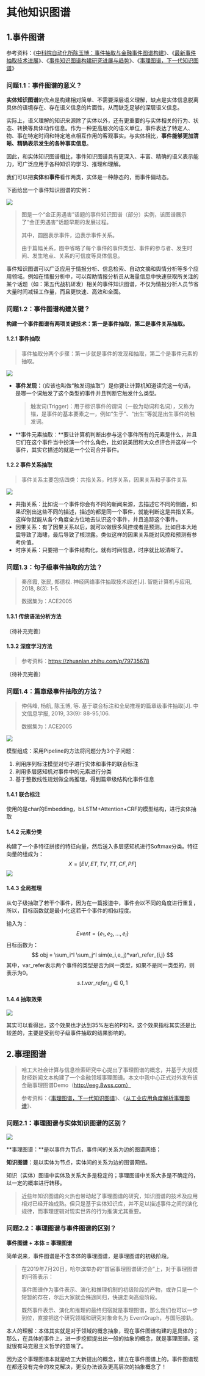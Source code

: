 # 其他知识图谱

## 1.事件图谱

参考资料：《[中科院自动化所陈玉博：事件抽取与金融事件图谱构建](https://zhuanlan.zhihu.com/p/45583498)》、《[最新事件抽取技术进展](https://zhuanlan.zhihu.com/p/79735678)》、《[事件知识图谱构建研究进展与趋势](https://www.secrss.com/articles/15676)》、《[事理图谱，下一代知识图谱](https://www.jiqizhixin.com/articles/2018-12-29-23)》

### 问题1.1：事件图谱的意义？

**实体知识图谱**的优点是构建相对简单、不需要深层语义理解，缺点是实体信息脱离具体的语境存在、存在语义信息的片面性，从而缺乏足够的深层语义信息。

实际上，语义理解的知识来源除了实体以外，还有更重要的与实体相关的行为、状态、转换等具体动作信息。作为一种更高层次的语义单位，事件表达了特定人、物、事在特定时间和特定地点相互作用的客观事实。与实体相比，**事件能够更加清晰、精确表示发生的各种事实信息**。

因此，和实体知识图谱相比，事件知识图谱具有更深入、丰富、精确的语义表示能力，可广泛应用于各种知识的学习、推理和理解。

我们可以把**实体**和**事件**看作两类，实体是一种静态的，而事件偏动态。

下面给出一个事件知识图谱的实例：

![](https://raw.githubusercontent.com/anxiang1836/FigureBed/master/img/20200222010407.png)

> 图是一个“金正男遇害”话题的事件知识图谱（部分）实例，该图谱展示了“金正男遇害”话题早期的发展过程。
>
> 其中，圆圈表示事件，边表示事件关系。
>
> 由于篇幅关系，图中省略了每个事件的事件类型、事件的参与者、发生时间、发生地点、关系的可信度等具体信息。

事件知识图谱可以广泛应用于情报分析、信息检索、自动文摘和舆情分析等多个应用领域。例如在情报分析中，可以帮助情报分析员从海量信息中快速获取所关注的某个话题（如：第五代战机研发）相关的事件知识图谱，不仅为情报分析人员节省大量时间减轻工作量，而且更快速、高效和全面。

### 问题1.2：事件图谱构建关键？

**构建一个事件图谱有两项关键技术：第一是事件抽取，第二是事件关系抽取。**

#### 1.2.1 事件抽取

> 事件抽取分两个步骤：第一步就是事件的发现和抽取，第二个是事件元素的抽取。

![](https://raw.githubusercontent.com/anxiang1836/FigureBed/master/img/20200222144021.png)

- **事件发现：**（应该也叫做“触发词抽取”）是你要让计算机知道读完这一句话，是哪一个词触发了这个类型的事件并且判断它触发什么类型。

  > 触发词(Trigger)：用于标识事件的谓词（一般为动词和名词），又称为锚，是事件的基本要素之一，例如“生于”、“出生”等就是出生事件的触发词。

- **事件元素抽取：**要让计算机判断出参与这个事件所有的元素是什么，并且它们在这个事件当中扮演一个什么角色，比如说美团和大众点评合并这样一个事件，其实它描述的就是一个公司合并事件。

#### 1.2.2 事件关系抽取

> 事件关系主要包括四类：共指关系，时序关系，因果关系和子事件关系

![](https://raw.githubusercontent.com/anxiang1836/FigureBed/master/img/20200222144644.png)

- 共指关系：比如说一个事件你会有不同的新闻来源，去描述它不同的侧面，如果识别出这些不同的描述，描述的都是同一个事件，就能判断这是共指关系，这样你就能从各个角度全方位地去认识这个事件，并且追踪这个事件。
- 因果关系：有了因果关系以后，就可以做很多风控或者是预测。比如日本大地震导致了海啸，最后导致了核泄露。类似这样的因果关系能对风控和预测有参考价值。
- 时序关系：只要把一个事件结构化，就有时间信息，时序就比较清晰了。

### 问题1.3：句子级事件抽取的方法？

> 秦彦霞, 张民, 郑德权. 神经网络事件抽取技术综述[J]. 智能计算机与应用, 2018, 8(3): 1-5.
>
> 数据集为：ACE2005

#### 1.3.1 传统语法分析方法

（待补充完善）

#### 1.3.2 深度学习方法

> 参考资料：https://zhuanlan.zhihu.com/p/79735678

（待补充完善）

### 问题1.4：篇章级事件抽取的方法？

> 仲伟峰, 杨航, 陈玉博, 等. 基于联合标注和全局推理的篇章级事件抽取[J]. 中文信息学报, 2019, 33(9): 88-95,106.
>
> 数据集为：ACE2005

![](https://raw.githubusercontent.com/anxiang1836/FigureBed/master/img/20200222151800.png)

模型组成：采用Pipeline的方法将问题分为3个子问题：

1. 利用序列标注模型对句子进行实体和事件的联合标注
2. 利用多层感知机对事件中的元素进行分类
3. 基于整数线性规划做全局推理，得到篇章级结构化事件信息

#### 1.4.1 联合标注

使用的是char的Embedding，biLSTM+Attention+CRF的模型结构，进行实体抽取

#### 1.4.2 元素分类

构建了一个多特征拼接的特征向量，然后送入多层感知机进行Softmax分类。特征向量的组成为：
$$
X=[EV,ET,TV,TT,CF,PF]
$$
![](https://raw.githubusercontent.com/anxiang1836/FigureBed/master/img/20200222154601.png)

#### 1.4.3 全局推理

从句子级抽取了若干个事件，因为在一篇报道中，事件会以不同的角度进行重复，所以，目标函数就是最小化这若干个事件的相似程度。

输入为：
$$
Event=\{e_1,e_2,...,e_l\}
$$
目标函数为：
$$
obj = \sum_i^l \sum_j^l sim(e_i,e_j)*var\_refer_{i,j}
$$
其中，var_refer表示两个事件的类型是否为同一类型，如果不是同一类型的，则表示为0。
$$
s.t. var\_refer_{i,j} \in {0,1}
$$

#### 1.4.4 抽取效果

![](https://raw.githubusercontent.com/anxiang1836/FigureBed/master/img/20200222155910.png)

其实可以看得出，这个效果也才达到35%左右的P和R，这个效果指标其实还是比较差的，主要是受到句子级事件抽取的结果影响的。

## 2.事理图谱

> 哈工大社会计算与信息检索研究中心提出了事理图谱的概念，并基于大规模财经新闻文本构建了一个金融领域事理图谱。本文中我中心正式对外发布该金融事理图谱Demo（http://eeg.8wss.com）
>
> 参考资料：《[事理图谱，下一代知识图谱](https://www.jiqizhixin.com/articles/2018-12-29-23)》、《[从工业应用角度解析事理图谱](https://zhuanlan.zhihu.com/p/53699796)》、

### 问题2.1：事理图谱与实体知识图谱的区别？

![](https://raw.githubusercontent.com/anxiang1836/FigureBed/master/img/20200222004754.png)

**事理图谱：**是以事件为节点，事件间的关系为边的图谱网络；

**知识图谱**：是以实体为节点，实体间的关系为边的图谱网络。

知识（实体）图谱中实体及关系大多是稳定的；事理图谱中关系大多是不确定的，以一定的概率进行转移。

> 近些年知识图谱的火热也带动起了事理图谱的研究，知识图谱的技术及应用相对已经开始成熟。但只是基于实体知识库，并不足以描述事件之间的演化规律，而事理逻辑对现实世界的行为推演尤其重要。

### 问题2.2：事理图谱与事件图谱的区别？

**事件图谱 + 本体 = 事理图谱**

简单说来，事件图谱是不含本体的事理图谱，是事理图谱的初级阶段。

> 在2019年7月20日，哈尔滨举办的“首届事理图谱研讨会”上，对于事理图谱的问答表示：
>
> 事件图谱作为事件表示、演化和推理机制的初级阶段的产物，或许只是一个短暂的存在，尔后大家就会殊途同归，快速走向高级阶段。
>
> 既然事件表示、演化和推理的最终归宿就是事理图谱，那么我们也可以一步到位，直接把这个研究领域和研究对象命名为 EventGraph，与国际接轨。

本人的理解：本体其实就是对于领域的概念抽象，现在事件图谱构建的是具体的；那么，在具体的事件上，进一步挖掘提出出一般的抽象的概念，就是事理图谱。这就很有马克思主义哲学的意味了。

因为这个事理图谱本就是哈工大新提出的概念，建立在事件图谱上的，事件图谱现在都还没有完全的攻克解决，更没办法谈及更高层次的抽象概念了！